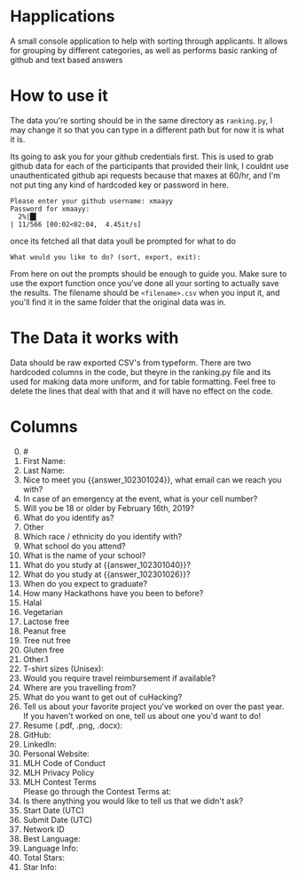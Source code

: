 # Happlications
A small console application to help with sorting through applicants. It allows for grouping by different categories, as well as performs basic ranking of github and text based answers

# How to use it
The data you're sorting should be in the same directory as `ranking.py`, I may change it so that you can type in a different path but for now it is what it is.

Its going to ask you for your github credentials first. This is used to grab github data for each of the participants that provided their link, I couldnt use unauthenticated github api requests because that maxes at 60/hr, and I'm not put
ting any kind of hardcoded key or password in here.

```
Please enter your github username: xmaayy
Password for xmaayy:
  2%|█▌                                                                            | 11/566 [00:02<02:04,  4.45it/s]
```

once its fetched all that data youll be prompted for what to do

```
What would you like to do? (sort, export, exit): 
```

From here on out the prompts should be enough to guide you. Make sure to use the export function once you've done all your sorting to actually save the results. The filename should be `<filename>.csv` when you input it, and you'll find it in the same folder that the original data was in.

# The Data it works with
Data should be raw exported CSV's from typeform. There are two hardcoded columns in the code, but theyre in the ranking.py file and its used for making data more uniform, and for table formatting. Feel free to delete the lines that deal with that and it will have no effect on the code.

# Columns

0. \#
1. First Name:
2. Last Name:
3. Nice to meet you {{answer_102301024}}, what email can we reach you with?
4. In case of an emergency at the event, what is your cell number?
5. Will you be 18 or older by February 16th, 2019?
6. What do you identify as?
7. Other
8. Which race / ethnicity do you identify with?
9. What school do you attend?
10. What is the name of your school?
11. What do you study at {{answer_102301040}}?
12. What do you study at {{answer_102301026}}?
13. When do you expect to graduate?
14. How many Hackathons have you been to before?
15. Halal
16. Vegetarian
17. Lactose free
18. Peanut free
19. Tree nut free
20. Gluten free
21. Other.1
22. T-shirt sizes (Unisex):
23. Would you require travel reimbursement if available?
24. Where are you travelling from?
25. What do you want to get out of cuHacking?
26. Tell us about your favorite project you've worked on over the past year. If you haven't worked on one, tell us about one you'd want to do!
27. Resume (.pdf, .png, .docx):
28. GitHub:
29. LinkedIn:
30. Personal Website:
31. MLH Code of Conduct
32. MLH Privacy Policy
33. MLH Contest Terms<br>Please go through the Contest Terms at:
34. Is there anything you would like to tell us that we didn't ask?
35. Start Date (UTC)
36. Submit Date (UTC)
37. Network ID
38. Best Language:
39. Language Info:
40. Total Stars:
41. Star Info:

